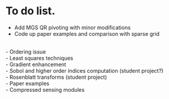 # To do list.

- Add MGS QR pivoting with minor modifications
- Code up paper examples and comparison with sparse grid

<br>
- Ordering issue <br>
- Least squares techniques <br>
- Gradient enhancement<br>
- Sobol and higher order indices computation (student project?) <br>
- Rosenblatt transforms (student project) <br>
- Paper examples <br>
- Compressed sensing modules <br>

